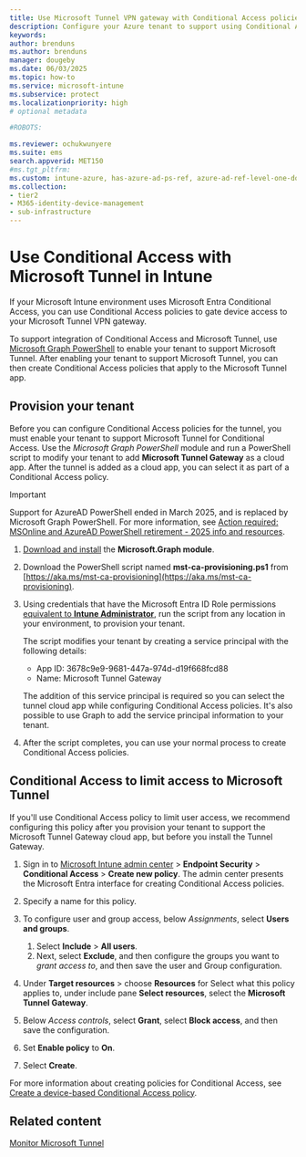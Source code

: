 ```yaml
---
title: Use Microsoft Tunnel VPN gateway with Conditional Access policies
description: Configure your Azure tenant to support using Conditional Access policies to grant access to the Intune Microsoft Tunnel VPN gateway solution.
keywords:
author: brenduns
ms.author: brenduns
manager: dougeby
ms.date: 06/03/2025
ms.topic: how-to
ms.service: microsoft-intune
ms.subservice: protect
ms.localizationpriority: high
# optional metadata

#ROBOTS:

ms.reviewer: ochukwunyere
ms.suite: ems
search.appverid: MET150
#ms.tgt_pltfrm:
ms.custom: intune-azure, has-azure-ad-ps-ref, azure-ad-ref-level-one-done
ms.collection:
- tier2
- M365-identity-device-management
- sub-infrastructure
---
```


# Use Conditional Access with Microsoft Tunnel in Intune

If your Microsoft Intune environment uses Microsoft Entra Conditional Access, you can use Conditional Access policies to gate device access to your Microsoft Tunnel VPN gateway.

To support integration of Conditional Access and Microsoft Tunnel, use [Microsoft Graph PowerShell](/powershell/microsoftgraph/overview) to enable your tenant to support Microsoft Tunnel. After enabling your tenant to support Microsoft Tunnel, you can then create Conditional Access policies that apply to the Microsoft Tunnel app.

## Provision your tenant

Before you can configure Conditional Access policies for the tunnel, you must enable your tenant to support Microsoft Tunnel for Conditional Access. Use the *Microsoft Graph PowerShell* module and run a PowerShell script to modify your tenant to add **Microsoft Tunnel Gateway** as a cloud app. After the tunnel is added as a cloud app, you can select it as part of a Conditional Access policy.

> [!IMPORTANT]  
> Support for AzureAD PowerShell ended in March 2025, and is replaced by Microsoft Graph PowerShell. For more information, see [Action required: MSOnline and AzureAD PowerShell retirement - 2025 info and resources](https://techcommunity.microsoft.com/blog/microsoft-entra-blog/action-required-msonline-and-azuread-powershell-retirement---2025-info-and-resou/4364991).

1. [Download and install](/powershell/microsoftgraph/installation?view=graph-powershell-1.0) the **Microsoft.Graph module**.

2. Download the PowerShell script named **mst-ca-provisioning.ps1** from [https://aka.ms/mst-ca-provisioning](https://aka.ms/mst-ca-provisioning).

3. Using credentials that have the Microsoft Entra ID Role permissions [equivalent to **Intune Administrator**](/entra/identity/role-based-access-control/permissions-reference#intune-administrator), run the script from any location in your environment, to provision your tenant.

   The script modifies your tenant by creating a service principal with the following details:

   - App ID: 3678c9e9-9681-447a-974d-d19f668fcd88
   - Name: Microsoft Tunnel Gateway

   The addition of this service principal is required so you can select the tunnel cloud app while configuring Conditional Access policies. It's also possible to use Graph to add the service principal information to your tenant.

4. After the script completes, you can use your normal process to create Conditional Access policies.

## Conditional Access to limit access to Microsoft Tunnel

If you'll use Conditional Access policy to limit user access, we recommend configuring this policy after you provision your tenant to support the Microsoft Tunnel Gateway cloud app, but before you install the Tunnel Gateway.

1. Sign in to [Microsoft Intune admin center](https://go.microsoft.com/fwlink/?linkid=2109431) > **Endpoint Security** > **Conditional Access** > **Create new policy**. The admin center presents the Microsoft Entra interface for creating Conditional Access policies.

2. Specify a name for this policy.

3. To configure user and group access, below *Assignments*, select **Users and groups**.

   1. Select **Include** > **All users**.
   2. Next, select **Exclude**, and then configure the groups you want to *grant access to*, and then save the user and Group configuration.

4. Under **Target resources** > choose **Resources** for Select what this policy applies to, under include pane **Select resources**, select the **Microsoft Tunnel Gateway**.

5. Below *Access controls*, select **Grant**, select **Block access**, and then save the configuration.

6. Set **Enable policy** to **On**.

7. Select **Create**.

For more information about creating policies for Conditional Access, see [Create a device-based Conditional Access policy](../protect/create-conditional-access-intune.md).

## Related content

[Monitor Microsoft Tunnel](microsoft-tunnel-monitor.md)

